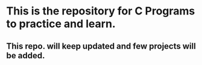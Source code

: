 # This is the repository for C Programs to practice and learn.

## This repo. will keep updated and few projects will be added.
